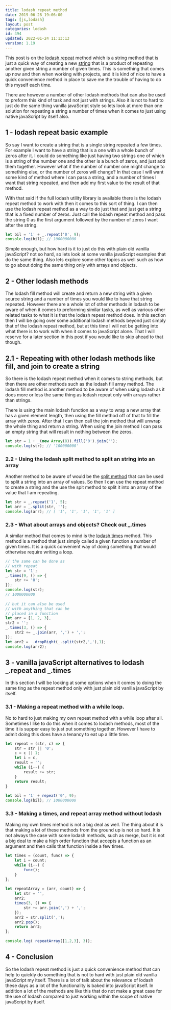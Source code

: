 ```yaml
---
title: lodash repeat method
date: 2019-06-28 19:06:00
tags: [js,lodash]
layout: post
categories: lodash
id: 494
updated: 2022-01-24 11:13:13
version: 1.19
---
```


This post is on the [lodash repeat](https://lodash.com/docs/4.17.11#repeat) method which is a string method that is just a quick way of creating a new [string](/2019/01/25/js-javascript-string/) that is a product of repeating another given string a number of given times. This is something that comes up now and then when working with projects, and it is kind of nice to have a quick convenience method in place to save me the trouble of having to do this myself each time. 

There are however a number of other lodash methods that can also be used to preform this kind of task and not just with strings. Also it is not to hard to just do the same thing vanilla javaScript style so lets look at more than one solution for repeating a string a number of times when it comes to just using native javaScript by itself also.

<!-- more -->

## 1 - lodash repeat basic example

So say I want to create a string that is a single string repeated a few times. For example I want to have a string that is a one with a whole bunch of zeros after it. I could do something like just having two strings one of which is a string of the number one and the other is a bunch of zeros, and just add them together. However what if the number of number one might change to something else, or the number of zeros will change? In that case I will want some kind of method where I can pass a string, and a number of times I want that string repeated, and then add my first value to the result of that method.

With that said if the full lodash utility library is available there is the lodash repeat method to work with then it comes to this sort of thing. I can  then use the lodash repeat method as a way to do just that and just get a string that is a fixed number of zeros. Just call the lodash repeat method and pass the string 0 as the first argument followed by the number of zeros I want after the string.

```js
let bil = '1' + _.repeat('0', 9);
console.log(bil); // 1000000000
```

Simple enough, but how hard is it to just do this with plain old vanilla javaScript? not so hard, so lets look at some vanilla javaScript examples that do the same thing. Also lets explore some other topics as well such as how to go about doing the same thing only with arrays and objects.

## 2 - Other lodash methods

The lodash fill method will create and return a new string with a given source string and a number of times you would like to have that string repeated. However there are a whole lot of other methods in lodash to be aware of when it comes to preforming similar tasks, as well as various other related tasks to what it is that the lodash repeat method does. In this section then I will be going over some additional lodash methods beyond just simply that of the lodash repeat method, but at this time I will not be getting into what there is to work with when it comes to javaScript alone. That I will reserve for a later section in this post if you would like to skip ahead to that though.


## 2.1 - Repeating with other lodash methods like fill, and join to create a string

So there is the lodash repeat method when it comes to string methods, but then there are other methods such as the lodash fill array method. The lodash fill method is another method to be aware of when using lodash as it does more or less the same thing as lodash repeat only with arrays rather than strings.

There is using the main lodash function as a way to wrap a new array that has a given element length, then using the fill method off of that to fill the array with zeros. After that I can then call the join method that will unwrap the whole thing and return a string. When using the join method I can pass an empty string that will result in nothing between the zeros.

```js
let str = 1 + _(new Array(8)).fill('0').join('');
console.log(str); // '100000000'
```

### 2.2 - Using the lodash split method to split an string into an array

Another method to be aware of would be the [split method](/2018/12/03/lodash_split) that can be used to split a string into an array of values. So then I can use the repeat method to create a string and the use the spit method to split it into an array of the value that I am repeating.

```js
let str = _.repeat('1', 5);
let arr = _.split(str, '');
console.log(arr); // [ '1', '1', '1', '1', '1' ]
```

### 2.3 - What about arrays and objects? Check out \_.times

A similar method that comes to mind is the [lodash times](/2017/10/11/lodash_times/) method. This method is a method that just simply called a given function a number of given times. It is a quick convenient way of doing something that would otherwise require writing a loop.

```js
// the same can be done as
// with repeat
let str = '1';
_.times(9, () => {
    str += '0';
});
console.log(str);
// 1000000000
 
// but it can also be used
// with anything that can be
// placed in a function
let arr = [1, 2, 3],
str2 = '';
_.times(3, () => {
    str2 += _.join(arr, ',') + ',';
});
let arr2 = _.dropRight(_.split(str2,','),1);
console.log(arr2);
```

## 3 - vanilla javaScript alternatives to lodash \_.repeat and \_.times

In this section I will be looking at some options when it comes to doing the same ting as the repeat method only with just plain old vanilla javaScript by itself.

### 3.1 - Making a repeat method with a while loop.

No to hard to just making my own repeat method with a while loop after all. Sometimes I like to do this when it comes to lodash methods, most of the time it is supper easy to just put something together. However I have to admit doing this does have a tenancy to eat up a little time.

```js
let repeat = (str, c) => {
    str = str || '0';
    c = c || 1;
    let i = c,
    result = '';
    while (i--) {
        result += str;
    }
    return result;
}
 
let bil = '1' + repeat('0', 9);
console.log(bil); // 1000000000
```

### 3.3 - Making a times, and repeat array method without lodash

Making my own times method is not a big deal as well. The thing about it is that making a lot of these methods from the ground up is not so hard. It is not always the case with some lodash methods, such as merge, but it is not a big deal to make a high order function that accepts a function as an argument and then calls that function inside a few times.

```js
let times = (count, func) => {
    let i = count;
    while (i--) {
        func();
    }
};
 
let repeatArray = (arr, count) => {
    let str = '',
    arr2;
    times(3, () => {
        str += arr.join(',') + ',';
    });
    arr2 = str.split(',');
    arr2.pop();
    return arr2;
};
 
console.log( repeatArray([1,2,3], 3));
```

## 4 - Conclusion

So the lodash repeat method is just a quick convenience method that can help to quickly do something that is not to hard with just plain old vanilla javaScript my itself. There is a lot of talk about the relevance of lodash these days as a lot of the functionality is baked into javaScript itself. In addition a lot of the methods are like this that do not make a great case for the use of lodash compared to just working within the scope of native javaScript by itself.
